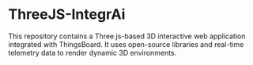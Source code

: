 # ThreeJS-IntegrAi
This repository contains a Three.js-based 3D interactive web application integrated with ThingsBoard. It uses open-source libraries and real-time telemetry data to render dynamic 3D environments.
